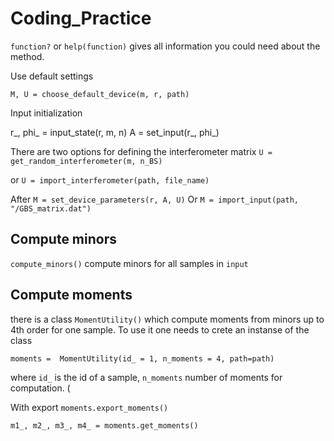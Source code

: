 # Coding_Practice
 
`function?` or `help(function)` gives all information you could need about the method.

Use default settings 

`M, U = choose_default_device(m, r, path)`

Input initialization

r_, phi_ = input_state(r, m, n) 
A = set_input(r_, phi_) 


There are two options for defining the interferometer matrix
`U = get_random_interferometer(m, n_BS)`

or 
`U = import_interferometer(path, file_name)`

After 
`M = set_device_parameters(r, A, U)`
Or 
`M = import_input(path, "/GBS_matrix.dat")`

## Compute minors 

`compute_minors()`
compute minors for all samples in `input`

## Compute moments 


there is a class `MomentUtility()` which compute moments from minors up to 4th order for one sample. 
To use it one needs to crete an instanse of the class

`moments =  MomentUtility(id_ = 1, n_moments = 4, path=path) `

where `id_` is the id of a sample, `n_moments` number of moments for computation. (

With export
`moments.export_moments()`

`m1_, m2_, m3_, m4_ = moments.get_moments()`

